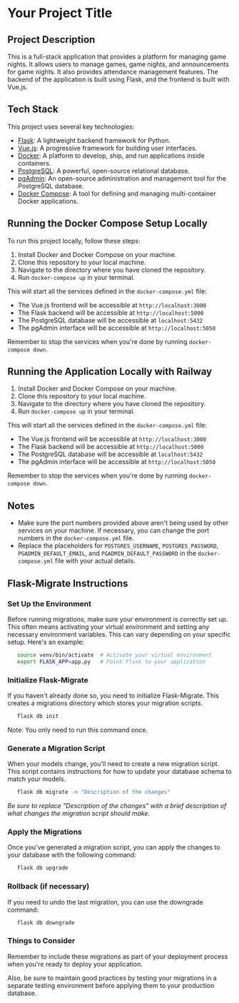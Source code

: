 # Your Project Title

## Project Description

This is a full-stack application that provides a platform for managing game nights. It allows users to manage games, game nights, and announcements for game nights. It also provides attendance management features. The backend of the application is built using Flask, and the frontend is built with Vue.js.

## Tech Stack

This project uses several key technologies:

- [Flask](https://flask.palletsprojects.com/en/2.0.x/): A lightweight backend framework for Python.
- [Vue.js](https://vuejs.org/): A progressive framework for building user interfaces.
- [Docker](https://www.docker.com/): A platform to develop, ship, and run applications inside containers.
- [PostgreSQL](https://www.postgresql.org/): A powerful, open-source relational database.
- [pgAdmin](https://www.pgadmin.org/): An open-source administration and management tool for the PostgreSQL database.
- [Docker Compose](https://docs.docker.com/compose/): A tool for defining and managing multi-container Docker applications.

## Running the Docker Compose Setup Locally

To run this project locally, follow these steps:

1. Install Docker and Docker Compose on your machine.
2. Clone this repository to your local machine.
3. Navigate to the directory where you have cloned the repository.
4. Run `docker-compose up` in your terminal.

This will start all the services defined in the `docker-compose.yml` file:

- The Vue.js frontend will be accessible at `http://localhost:3000`
- The Flask backend will be accessible at `http://localhost:5000`
- The PostgreSQL database will be accessible at `localhost:5432`
- The pgAdmin interface will be accessible at `http://localhost:5050`

Remember to stop the services when you're done by running `docker-compose down`.

## Running the Application Locally with Railway

1. Install Docker and Docker Compose on your machine.
2. Clone this repository to your local machine.
3. Navigate to the directory where you have cloned the repository.
4. Run `docker-compose up` in your terminal.

This will start all the services defined in the `docker-compose.yml` file:

- The Vue.js frontend will be accessible at `http://localhost:3000`
- The Flask backend will be accessible at `http://localhost:5000`
- The PostgreSQL database will be accessible at `localhost:5432`
- The pgAdmin interface will be accessible at `http://localhost:5050`

Remember to stop the services when you're done by running `docker-compose down`.

## Notes

- Make sure the port numbers provided above aren't being used by other services on your machine. If necessary, you can change the port numbers in the `docker-compose.yml` file.
- Replace the placeholders for `POSTGRES_USERNAME`, `POSTGRES_PASSWORD`, `PGADMIN_DEFAULT_EMAIL`, and `PGADMIN_DEFAULT_PASSWORD` in the `docker-compose.yml` file with your actual details.

## Flask-Migrate Instructions

### Set Up the Environment

Before running migrations, make sure your environment is correctly set up. This often means activating your virtual environment and setting any necessary environment variables. This can vary depending on your specific setup. Here's an example:

```bash
   source venv/bin/activate  # Activate your virtual environment
   export FLASK_APP=app.py   # Point Flask to your application
```

### Initialize Flask-Migrate

If you haven't already done so, you need to initialize Flask-Migrate. This creates a migrations directory which stores your migration scripts.

```bash
   flask db init
```

Note: You only need to run this command once.

### Generate a Migration Script

When your models change, you'll need to create a new migration script. This script contains instructions for how to update your database schema to match your models.

```bash
   flask db migrate -m "Description of the changes"
```

*Be sure to replace "Description of the changes" with a brief description of what changes the migration script should make.*

### Apply the Migrations

Once you've generated a migration script, you can apply the changes to your database with the following command:

```bash
   flask db upgrade
```

### Rollback (if necessary)

If you need to undo the last migration, you can use the downgrade command:

```bash
   flask db downgrade
```

### Things to Consider

Remember to include these migrations as part of your deployment process when you're ready to deploy your application.

Also, be sure to maintain good practices by testing your migrations in a separate testing environment before applying them to your production database.
